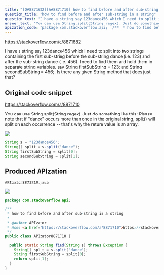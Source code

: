 ```yaml
---
title: "[Q#8871682][A#8871710] how to find before and after sub-string in a string"
question_title: "how to find before and after sub-string in a string"
question_text: "I have a string say 123dance456 which I need to split into two strings containing the first sub-string before the sub-string dance (i.e. 123) and after the sub-string dance (i.e. 456). I need to find them and hold them in separate string variables, say String firstSubString = 123; and String secondSubString = 456;. Is there any given String method that does just that?"
answer_text: "You can use String.split(String regex). Just do something like this: Please note that if \"dance\" occurs more than once in the original string, split() will split on each occurrence -- that's why the return value is an array."
apization_code: "package com.stackoverflow.api;  /**  * how to find before and after sub-string in a string  *  * @author APIzator  * @see <a href=\"https://stackoverflow.com/a/8871710\">https://stackoverflow.com/a/8871710</a>  */ public class APIzator8871710 {    public static String find(String s) throws Exception {     String[] split = s.split(\"dance\");     String firstSubString = split[0];     return split[1];   } }"
---
```


https://stackoverflow.com/q/8871682

I have a string say 123dance456 which I need to split into two strings containing the first sub-string before the sub-string dance (i.e. 123) and after the sub-string dance (i.e. 456). I need to find them and hold them in separate string variables, say String firstSubString = 123; and String secondSubString = 456;.
Is there any given String method that does just that?



## Original code snippet

https://stackoverflow.com/a/8871710

You can use String.split(String regex). Just do something like this:
Please note that if &quot;dance&quot; occurs more than once in the original string, split() will split on each occurrence -- that&#x27;s why the return value is an array.

<div class="code-logo"><img src="/stackoverflow.png" /></div>

```java
String s = "123dance456";
String[] split = s.split("dance");
String firstSubString = split[0];
String secondSubString = split[1];
```

## Produced APIzation

[`APIzator8871710.java`](https://github.com/pasqualesalza/apization-temp-data/raw/master/search/APIzator8871710.java)

<div class="code-logo"><img src="/apizator.png" /></div>

```java
package com.stackoverflow.api;

/**
 * how to find before and after sub-string in a string
 *
 * @author APIzator
 * @see <a href="https://stackoverflow.com/a/8871710">https://stackoverflow.com/a/8871710</a>
 */
public class APIzator8871710 {

  public static String find(String s) throws Exception {
    String[] split = s.split("dance");
    String firstSubString = split[0];
    return split[1];
  }
}

```